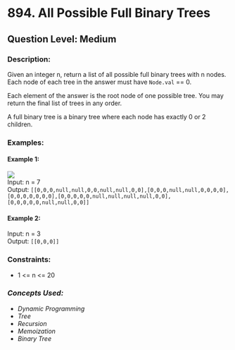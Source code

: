 # 894. All Possible Full Binary Trees
## Question Level: Medium
### Description:
Given an integer n, return a list of all possible full binary trees with n nodes. Each node of each tree in the answer must have `Node.val` == 0.

Each element of the answer is the root node of one possible tree. You may return the final list of trees in any order.

A full binary tree is a binary tree where each node has exactly 0 or 2 children.
### Examples:
#### Example 1:

<img src="https://s3-lc-upload.s3.amazonaws.com/uploads/2018/08/22/fivetrees.png"><br>
Input: n = 7  
Output: `[[0,0,0,null,null,0,0,null,null,0,0],[0,0,0,null,null,0,0,0,0],[0,0,0,0,0,0,0],[0,0,0,0,0,null,null,null,null,0,0],[0,0,0,0,0,null,null,0,0]]`  
#### Example 2:

Input: n = 3  
Output: `[[0,0,0]]`  
### Constraints:

- 1 <= n <= 20

### <i>Concepts Used:
- Dynamic Programming
- Tree
- Recursion
- Memoization
- Binary Tree </i>